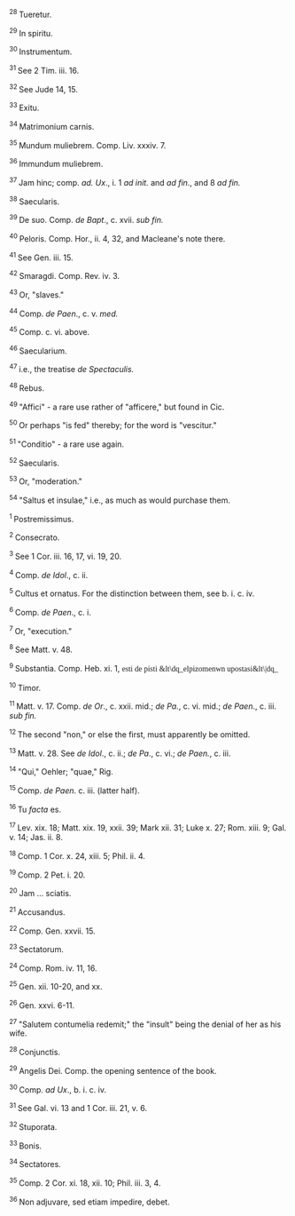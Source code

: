 <body>
 <p><a name="P301_60385"></a>
 <sup>28 </sup>Tueretur.</p>
 
 <p><a name="P302_60520"></a>
 <sup>29 </sup>In spiritu. </p>
 
 <p><a name="P303_60685"></a>
 <sup>30 </sup>Instrumentum.</p>
 
 <p><a name="P305_61006"></a>
 <sup>31 </sup>See 2 Tim. iii. 16.</p>
 
 <p><a name="P306_61441"></a>
 <sup>32 </sup>See Jude 14, 15.</p>
 
 <p><a name="P310_61677"></a>
 <sup>33 </sup>Exitu.</p>
 
 <p><a name="P311_61809"></a>
 <sup>34 </sup>Matrimonium carnis.</p>
 
 <p><a name="P313_62088"></a>
 <sup>35 </sup>Mundum muliebrem. Comp. Liv. xxxiv. 7.</p>
 
 <p><a name="P314_62206"></a>
 <sup>36 </sup>Immundum muliebrem.</p>
 
 <p><a name="P315_62533"></a>
 <sup>37 </sup>Jam hinc; comp. <i>ad. Ux</i>., i. 1 <i>ad init.</i> and <i>ad fin</i>., and 8 <i>ad fin.</i></p>
 
 <p><a name="P319_62980"></a>
 <sup>38 </sup>Saecularis.</p>
 
 <p><a name="P320_64158"></a>
 <sup>39 </sup>De suo. Comp. <i>de Bapt</i>., c. xvii. <i>sub fin.</i> </p>
 
 <p><a name="P324_66145"></a>
 <sup>40 </sup>Peloris. Comp. Hor., ii. 4, 32, and Macleane's note there.</p>
 
 <p><a name="P325_66827"></a>
 <sup>41 </sup>See Gen. iii. 15.</p>
 
 <p><a name="P329_67809"></a>
 <sup>42 </sup>Smaragdi. Comp. Rev. iv. 3.</p>
 
 <p><a name="P333_68439"></a>
 <sup>43 </sup>Or, "slaves."</p>
 
 <p><a name="P334_69444"></a>
 <sup>44 </sup>Comp. <i>de Paen</i>., c. v. <i>med.</i></p>
 
 <p><a name="P335_69735"></a>
 <sup>45 </sup>Comp. c. vi. above.</p>
 
 <p><a name="P336_69902"></a>
 <sup>46 </sup> Saecularium.</p>
 
 <p><a name="P337_69989"></a>
 <sup>47 </sup>i.e., the treatise <i>de Spectaculis.</i></p>
 
 <p><a name="P338_70110"></a>
 <sup>48 </sup>Rebus.</p>
 
 <p><a name="P339_70174"></a>
 <sup>49 </sup>"Affici" - a rare use rather of "afficere," but found in Cic.</p>
 
 <p><a name="P340_70554"></a>
 <sup>50 </sup>Or perhaps "is fed" thereby; for the word is "vescitur."</p>
 
 <p><a name="P341_70694"></a>
 <sup>51 </sup>"Conditio" - a rare use again.</p>
 
 <p><a name="P342_70982"></a>
 <sup>52 </sup>Saecularis. </p>
 
 <p><a name="P346_71973"></a>
 <sup>53 </sup>Or, "moderation."</p>
 
 <p><a name="P347_72832"></a>
 <sup>54 </sup>"Saltus et insulae," i.e., as much as would purchase them. </p>
 
 <p><a name="P355_73362"></a>
 <sup>1 </sup>Postremissimus.</p>
 
 <p><a name="P356_73750"></a>
 <sup>2 </sup>Consecrato.</p>
 
 <p><a name="P357_73825"></a>
 <sup>3 </sup>See 1 Cor. iii. 16, 17, vi. 19, 20.</p>
 
 <p><a name="P358_74608"></a>
 <sup>4 </sup>Comp. <i>de Idol</i>., c. ii.</p>
 
 <p><a name="P359_74838"></a>
 <sup>5 </sup>Cultus et ornatus. For the distinction between them, see b. i. c. iv.</p>
 
 <p><a name="P360_75169"></a>
 <sup>6 </sup>Comp. <i>de Paen</i>., c. i.</p>
 
 <p><a name="P361_75588"></a>
 <sup>7 </sup>Or, "execution." </p>
 
 <p><a name="P362_76423"></a>
 <sup>8 </sup>See Matt. v. 48.</p>
 
 <p><a name="P366_77486"></a>
 <sup>9 </sup>Substantia. Comp. Heb. xi. 1, <font face="SPIonic">esti de pisti &amp;lt\dq_elpizomenwn upostasi&amp;lt\|dq_</font></p>
 
 <p><a name="P367_77874"></a>
 <sup>10 </sup>Timor.</p>
 
 <p><a name="P368_78651"></a>
 <sup>11 </sup>Matt. v. 17. Comp. <i>de Or</i>., c. xxii. mid.; <i>de Pa.</i>, c. vi. mid.; <i>de Paen</i>., c. iii. <i>sub fin.</i></p>
 
 <p><a name="P369_78753"></a>
 <sup>12 </sup>The second "non," or else the first, must apparently be omitted.</p>
 
 <p><a name="P370_78901"></a>
 <sup>13 </sup>Matt. v. 28. See <i>de Idol</i>., c. ii.; <i>de Pa</i>., c. vi.; <i>de Paen.</i>, c. iii.</p>
 
 <p><a name="P371_79024"></a>
 <sup>14 </sup>"Qui," Oehler; "quae," Rig.</p>
 
 <p><a name="P372_79258"></a>
 <sup>15 </sup>Comp. <i>de Paen</i>. c. iii. (latter half).</p>
 
 <p><a name="P373_79334"></a>
 <sup>16 </sup>Tu <i>facta</i> es.</p>
 
 <p><a name="P374_79847"></a>
 <sup>17 </sup>Lev. xix. 18; Matt. xix. 19, xxii. 39; Mark xii. 31; Luke x. 27; Rom. xiii. 9; Gal. v. 14; Jas. ii. 8.</p>
 
 <p><a name="P375_80029"></a>
 <sup>18 </sup>Comp. 1 Cor. x. 24, xiii. 5; Phil. ii. 4.</p>
 
 <p><a name="P376_80274"></a>
 <sup>19 </sup>Comp. 2 Pet. i. 20.</p>
 
 <p><a name="P377_80462"></a>
 <sup>20 </sup>Jam ... sciatis.</p>
 
 <p><a name="P378_80762"></a>
 <sup>21 </sup>Accusandus.</p>
 
 <p><a name="P379_80899"></a>
 <sup>22 </sup>Comp. Gen. xxvii. 15.</p>
 
 <p><a name="P380_81025"></a>
 <sup>23 </sup> Sectatorum.</p>
 
 <p><a name="P381_81108"></a>
 <sup>24 </sup>Comp. Rom. iv. 11, 16.</p>
 
 <p><a name="P382_81145"></a>
 <sup>25 </sup>Gen. xii. 10-20, and xx.</p>
 
 <p><a name="P383_81236"></a>
 <sup>26 </sup>Gen. xxvi. 6-11. </p>
 
 <p><a name="P384_81334"></a>
 <sup>27 </sup>"Salutem contumelia redemit;" the "insult" being the denial of her as his wife.</p>
 
 <p><a name="P388_81705"></a>
 <sup>28 </sup>Conjunctis.</p>
 
 <p><a name="P389_81847"></a>
 <sup>29 </sup>Angelis Dei. Comp. the opening sentence of the book.</p>
 
 <p><a name="P390_82116"></a>
 <sup>30 </sup>Comp. <i>ad Ux</i>., b. i. c. iv.</p>
 
 <p><a name="P391_82596"></a>
 <sup>31 </sup>See Gal. vi. 13 and 1 Cor. iii. 21, v. 6.</p>
 
 <p><a name="P392_82905"></a>
 <sup>32 </sup>Stuporata.</p>
 
 <p><a name="P393_83075"></a>
 <sup>33 </sup>Bonis.</p>
 
 <p><a name="P394_83145"></a>
 <sup>34 </sup>Sectatores.</p>
 
 <p><a name="P395_83443"></a>
 <sup>35 </sup>Comp. 2 Cor. xi. 18, xii. 10; Phil. iii. 3, 4.</p>
 
 <p><a name="P396_83952"></a>
 <sup>36 </sup>Non adjuvare, sed etiam impedire, debet.</p>
 
 </body>